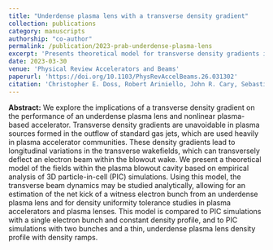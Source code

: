 ```yaml
---
title: "Underdense plasma lens with a transverse density gradient"
collection: publications
category: manuscripts
authorship: "co-author"
permalink: /publication/2023-prab-underdense-plasma-lens
excerpt: 'Presents theoretical model for transverse density gradients in underdense plasma lenses based on 3D particle-in-cell simulations, enabling analytical study of beam dynamics and estimation of witness electron bunch deflection for density uniformity tolerance studies in plasma accelerators.'
date: 2023-03-30
venue: 'Physical Review Accelerators and Beams'
paperurl: 'https://doi.org/10.1103/PhysRevAccelBeams.26.031302'
citation: 'Christopher E. Doss, Robert Ariniello, John R. Cary, Sebastien Corde, Henrik Ekerfelt, Elias Gerstmayr, Spencer J. Gessner, Max Gilljohann, Claire Hansel, Bernhald Hidding, Mark J. Hogan, Alexander Knetsch, Valentina Lee, Ken A. Marsh, Brendan O’Shea, Pablo San Miguel Claveria, Douglas Storey, Andrew Sutherland, Chaojie Zhang, Michael D. Litos, "Underdense plasma lens with a transverse density gradient," <i>Phys. Rev. Accel. Beams</i> 26, 031302 (2023).'
---
```


**Abstract:** We explore the implications of a transverse density gradient on the performance of an underdense plasma lens and nonlinear plasma-based accelerator. Transverse density gradients are unavoidable in plasma sources formed in the outflow of standard gas jets, which are used heavily in plasma accelerator communities. These density gradients lead to longitudinal variations in the transverse wakefields, which can transversely deflect an electron beam within the blowout wake. We present a theoretical model of the fields within the plasma blowout cavity based on empirical analysis of 3D particle-in-cell (PIC) simulations. Using this model, the transverse beam dynamics may be studied analytically, allowing for an estimation of the net kick of a witness electron bunch from an underdense plasma lens and for density uniformity tolerance studies in plasma accelerators and plasma lenses. This model is compared to PIC simulations with a single electron bunch and constant density profile, and to PIC simulations with two bunches and a thin, underdense plasma lens density profile with density ramps.
